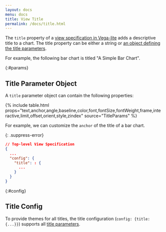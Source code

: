 ```yaml
---
layout: docs
menu: docs
title: View Title
permalink: /docs/title.html
---
```


The `title` property of a [view specification in Vega-lite](spec.html) adds a descriptive title to a chart.  The title property can be either a string or [an object defining the title parameters](#params).

For example, the following bar chart is titled "A Simple Bar Chart".

<span class="vl-example" data-name="bar_title"></span>

{:#params}
## Title Parameter Object

A `title` parameter object can contain the following properties:

{% include table.html props="text,anchor,angle,baseline,color,font,fontSize,fontWeight,frame,interactive,limit,offset,orient,style,zindex" source="TitleParams" %}

For example, we can customize the `anchor` of the title of a bar chart.

<span class="vl-example" data-name="bar_title_start"></span>

{: .suppress-error}
```json
// Top-level View Specification
{
  ...
  "config": {
    "title": : {
      ...
    }
  }
}
```

{:#config}
## Title Config

To provide themes for all titles, the title configuration (`config: {title: {...}}`) supports all [title parameters](#params).
